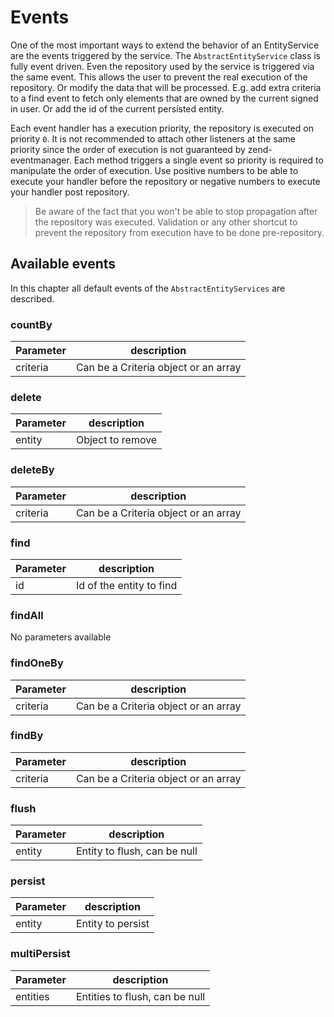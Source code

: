 # Events

One of the most important ways to extend the behavior of an EntityService are the
events triggered by the service. The `AbstractEntityService` class is fully event
driven. Even the repository used by the service is triggered via the same event.
This allows the user to prevent the real execution of the repository. Or modify the
data that will be processed. E.g. add extra criteria to a find event to fetch only
elements that are owned by the current signed in user. Or add the id of the current
persisted entity.

Each event handler has a execution priority, the repository is executed on priority `0`. It
is not recommended to attach other listeners at the same priority since the order of execution 
is not guaranteed by zend-eventmanager. Each method triggers a single event so priority is required
to manipulate the order of execution. Use positive numbers to be able to execute your handler before the
repository or negative numbers to execute your handler post repository. 

> Be aware of the fact that you won't be able to stop propagation after the repository was executed. Validation or any other
shortcut to prevent the repository from execution have to be done pre-repository.

## Available events

In this chapter all default events of the `AbstractEntityServices` are described.

### countBy

| Parameter | description |
| --------- | ----------- |
| criteria  | Can be a Criteria object or an array |

### delete

| Parameter | description |
| --------- | ----------- |
| entity    | Object to remove |


### deleteBy

| Parameter | description |
| --------- | ----------- |
| criteria  | Can be a Criteria object or an array |

### find

| Parameter | description |
| --------- | ----------- |
| id        | Id of the entity to find |

### findAll

No parameters available

### findOneBy

| Parameter | description |
| --------- | ----------- |
| criteria  | Can be a Criteria object or an array |

### findBy

| Parameter | description |
| --------- | ----------- |
| criteria  | Can be a Criteria object or an array |

### flush

| Parameter | description |
| --------- | ----------- |
| entity    | Entity to flush, can be null |


### persist

| Parameter | description |
| --------- | ----------- |
| entity    | Entity to persist |


### multiPersist

| Parameter | description |
| --------- | ----------- |
| entities    | Entities to flush, can be null |
